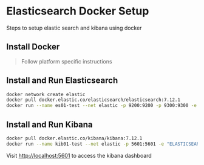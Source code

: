 # Elasticsearch Docker Setup

Steps to setup elastic search and kibana using docker

## Install Docker

> Follow platform specific instructions

## Install and Run Elasticsearch

```bash
docker network create elastic
docker pull docker.elastic.co/elasticsearch/elasticsearch:7.12.1
docker run --name es01-test --net elastic -p 9200:9200 -p 9300:9300 -e "discovery.type=single-node" docker.elastic.co/elasticsearch/elasticsearch:7.12.1
```

## Install and Run Kibana

```bash
docker pull docker.elastic.co/kibana/kibana:7.12.1
docker run --name kib01-test --net elastic -p 5601:5601 -e "ELASTICSEARCH_HOSTS=http://es01-test:9200" docker.elastic.co/kibana/kibana:7.12.1
```

Visit [http://localhost:5601](http://localhost:5601) to access the kibana dashboard
